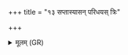 +++
title = "१३ सप्तास्यासन् परिधयस् त्रिः"

+++
<details><summary>मूलम् (GR)</summary>

सप्तास्यासन् परिधयस्  
त्रिः सप्त समिधः कृताः ।  
देवा यद् यज्ञं तन्वाना  
अबध्नन् पुरुषं पशुम् ॥
</details>